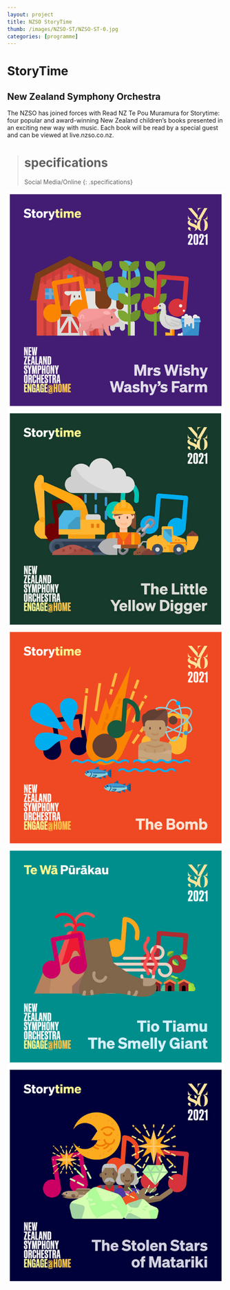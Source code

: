```yaml
---
layout: project
title: NZSO StoryTime
thumb: /images/NZSO-ST/NZSO-ST-0.jpg
categories: [programme]
---
```


# StoryTime

## New Zealand Symphony Orchestra

The NZSO has joined forces with Read NZ Te Pou Muramura for Storytime: four popular and award-winning New Zealand children’s books presented in an exciting new way with music. 
Each book will be read by a special guest and can be viewed at live.nzso.co.nz.   

> # specifications
> Social Media/Online
{: .specifications}

![](/images/NZSO-ST/NZSO-ST-1.jpg)
![](/images/NZSO-ST/NZSO-ST-2.jpg)
![](/images/NZSO-ST/NZSO-ST-3.jpg)
![](/images/NZSO-ST/NZSO-ST-4.jpg)
![](/images/NZSO-ST/NZSO-ST-5.jpg)





